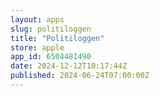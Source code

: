 ```yaml
---
layout: apps
slug: politiloggen
title: "Politiloggen"
store: apple
app_id: 6504481490
date: 2024-12-12T10:17:44Z
published: 2024-06-24T07:00:00Z
---
```

